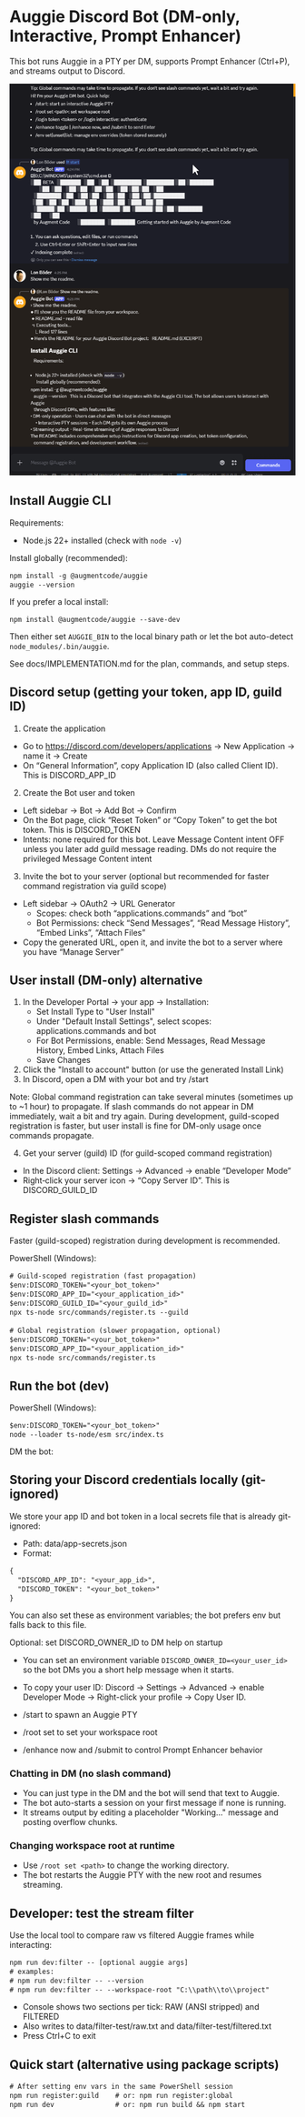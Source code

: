 # Auggie Discord Bot (DM-only, Interactive, Prompt Enhancer)

This bot runs Auggie in a PTY per DM, supports Prompt Enhancer (Ctrl+P), and streams output to Discord.

![Auggie Discord Bot Screenshot](screenshot1.png)

## Install Auggie CLI
Requirements:
- Node.js 22+ installed (check with `node -v`)

Install globally (recommended):
```
npm install -g @augmentcode/auggie
auggie --version
```
If you prefer a local install:
```
npm install @augmentcode/auggie --save-dev
```
Then either set `AUGGIE_BIN` to the local binary path or let the bot auto-detect `node_modules/.bin/auggie`.

See docs/IMPLEMENTATION.md for the plan, commands, and setup steps.

## Discord setup (getting your token, app ID, guild ID)
1) Create the application
- Go to https://discord.com/developers/applications → New Application → name it → Create
- On “General Information”, copy Application ID (also called Client ID). This is DISCORD_APP_ID

2) Create the Bot user and token
- Left sidebar → Bot → Add Bot → Confirm
- On the Bot page, click “Reset Token” or “Copy Token” to get the bot token. This is DISCORD_TOKEN
- Intents: none required for this bot. Leave Message Content intent OFF unless you later add guild message reading. DMs do not require the privileged Message Content intent

3) Invite the bot to your server (optional but recommended for faster command registration via guild scope)
- Left sidebar → OAuth2 → URL Generator
  - Scopes: check both “applications.commands” and “bot”
  - Bot Permissions: check “Send Messages”, “Read Message History”, “Embed Links”, “Attach Files”
- Copy the generated URL, open it, and invite the bot to a server where you have “Manage Server”

## User install (DM-only) alternative
1) In the Developer Portal → your app → Installation:
   - Set Install Type to "User Install"
   - Under "Default Install Settings", select scopes: applications.commands and bot
   - For Bot Permissions, enable: Send Messages, Read Message History, Embed Links, Attach Files
   - Save Changes
2) Click the "Install to account" button (or use the generated Install Link)
3) In Discord, open a DM with your bot and try /start

Note: Global command registration can take several minutes (sometimes up to ~1 hour) to propagate. If slash commands do not appear in DM immediately, wait a bit and try again. During development, guild-scoped registration is faster, but user install is fine for DM-only usage once commands propagate.

4) Get your server (guild) ID (for guild-scoped command registration)
- In the Discord client: Settings → Advanced → enable “Developer Mode”
- Right‑click your server icon → “Copy Server ID”. This is DISCORD_GUILD_ID

## Register slash commands
Faster (guild-scoped) registration during development is recommended.

PowerShell (Windows):
```
# Guild-scoped registration (fast propagation)
$env:DISCORD_TOKEN="<your_bot_token>"
$env:DISCORD_APP_ID="<your_application_id>"
$env:DISCORD_GUILD_ID="<your_guild_id>"
npx ts-node src/commands/register.ts --guild

# Global registration (slower propagation, optional)
$env:DISCORD_TOKEN="<your_bot_token>"
$env:DISCORD_APP_ID="<your_application_id>"
npx ts-node src/commands/register.ts
```

## Run the bot (dev)
PowerShell (Windows):
```
$env:DISCORD_TOKEN="<your_bot_token>"
node --loader ts-node/esm src/index.ts
```

DM the bot:
## Storing your Discord credentials locally (git-ignored)
We store your app ID and bot token in a local secrets file that is already git-ignored:
- Path: data/app-secrets.json
- Format:
```
{
  "DISCORD_APP_ID": "<your_app_id>",
  "DISCORD_TOKEN": "<your_bot_token>"
}
```
You can also set these as environment variables; the bot prefers env but falls back to this file.

Optional: set DISCORD_OWNER_ID to DM help on startup
- You can set an environment variable `DISCORD_OWNER_ID=<your_user_id>` so the bot DMs you a short help message when it starts.
- To copy your user ID: Discord → Settings → Advanced → enable Developer Mode → Right-click your profile → Copy User ID.

- /start to spawn an Auggie PTY
- /root set <path> to set your workspace root
- /enhance now and /submit to control Prompt Enhancer behavior

### Chatting in DM (no slash command)
- You can just type in the DM and the bot will send that text to Auggie.
- The bot auto-starts a session on your first message if none is running.
- It streams output by editing a placeholder "Working…" message and posting overflow chunks.

### Changing workspace root at runtime
- Use `/root set <path>` to change the working directory.
- The bot restarts the Auggie PTY with the new root and resumes streaming.

## Developer: test the stream filter
Use the local tool to compare raw vs filtered Auggie frames while interacting:
```
npm run dev:filter -- [optional auggie args]
# examples:
# npm run dev:filter -- --version
# npm run dev:filter -- --workspace-root "C:\\path\\to\\project"
```
- Console shows two sections per tick: RAW (ANSI stripped) and FILTERED
- Also writes to data/filter-test/raw.txt and data/filter-test/filtered.txt
- Press Ctrl+C to exit

## Quick start (alternative using package scripts)
```
# After setting env vars in the same PowerShell session
npm run register:guild    # or: npm run register:global
npm run dev               # or: npm run build && npm start
```

